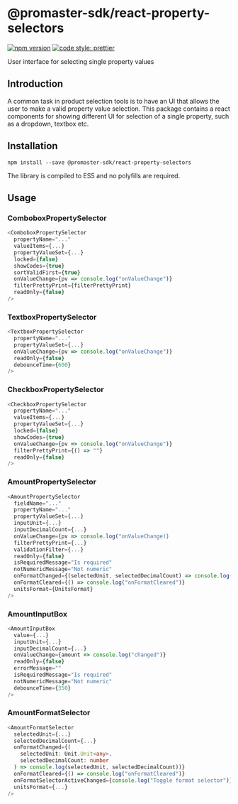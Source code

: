 # @promaster-sdk/react-property-selectors

[![npm version][version-image]][version-url]
[![code style: prettier][prettier-image]][prettier-url]

User interface for selecting single property values

## Introduction

A common task in product selection tools is to have an UI that allows the user to make a valid property value selection. This package contains a react components for showing different UI for selection of a single property, such as a dropdown, textbox etc.

## Installation

`npm install --save @promaster-sdk/react-property-selectors`

The library is compiled to ES5 and no polyfills are required.

## Usage

### ComboboxPropertySelector

```ts
<ComboboxPropertySelector
  propertyName="..."
  valueItems={...}
  propertyValueSet={...}
  locked={false}
  showCodes={true}
  sortValidFirst={true}
  onValueChange={pv => console.log("onValueChange")}
  filterPrettyPrint={filterPrettyPrint}
  readOnly={false}
/>
```

### TextboxPropertySelector

```ts
<TextboxPropertySelector
  propertyName="..."
  propertyValueSet={...}
  onValueChange={pv => console.log("onValueChange")}
  readOnly={false}
  debounceTime={600}
/>
```

### CheckboxPropertySelector

```ts
<CheckboxPropertySelector
  propertyName="..."
  valueItems={...}
  propertyValueSet={...}
  locked={false}
  showCodes={true}
  onValueChange={pv => console.log("onValueChange")}
  filterPrettyPrint={() => ""}
  readOnly={false}
/>
```

### AmountPropertySelector

```ts
<AmountPropertySelector
  fieldName="..."
  propertyName="..."
  propertyValueSet={...}
  inputUnit={...}
  inputDecimalCount={...}
  onValueChange={pv => console.log("onValueChange)}
  filterPrettyPrint={...}
  validationFilter={...}
  readOnly={false}
  isRequiredMessage="Is required"
  notNumericMessage="Not numeric"
  onFormatChanged={(selectedUnit, selectedDecimalCount) => console.log("onFormatChanged")}
  onFormatCleared={() => console.log("onFormatCleared")}
  unitsFormat={UnitsFormat}
/>
```

### AmountInputBox

```ts
<AmountInputBox
  value={...}
  inputUnit={...}
  inputDecimalCount={...}
  onValueChange={amount => console.log("changed")}
  readOnly={false}
  errorMessage=""
  isRequiredMessage="Is required"
  notNumericMessage="Not numeric"
  debounceTime={350}
/>
```

### AmountFormatSelector

```ts
<AmountFormatSelector
  selectedUnit={...}
  selectedDecimalCount={...}
  onFormatChanged={(
    selectedUnit: Unit.Unit<any>,
    selectedDecimalCount: number
  ) => console.log(selectedUnit, selectedDecimalCount))}
  onFormatCleared={() => console.log("onFormatCleared")}
  onFormatSelectorActiveChanged={console.log("Toggle format selector")}
  unitsFormat={...}
/>
```

[version-image]: https://img.shields.io/npm/v/@promaster-sdk/react-property-selectors.svg?style=flat
[version-url]: https://www.npmjs.com/package/@promaster-sdk/react-property-selectors
[prettier-image]: https://img.shields.io/badge/code_style-prettier-ff69b4.svg?style=flat
[prettier-url]: https://github.com/prettier/prettier
